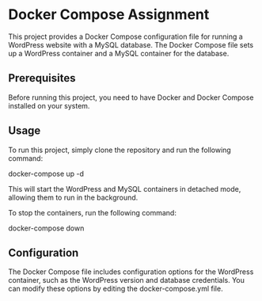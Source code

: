 # Docker Compose Assignment

This project provides a Docker Compose configuration file for running a WordPress website with a MySQL database. The Docker Compose file sets up a WordPress container and a MySQL container for the database.

## Prerequisites

Before running this project, you need to have Docker and Docker Compose installed on your system.

## Usage

To run this project, simply clone the repository and run the following command:

docker-compose up -d

This will start the WordPress and MySQL containers in detached mode, allowing them to run in the background.

To stop the containers, run the following command:

docker-compose down

## Configuration

The Docker Compose file includes configuration options for the WordPress container, such as the WordPress version and database credentials. You can modify these options by editing the docker-compose.yml file.
